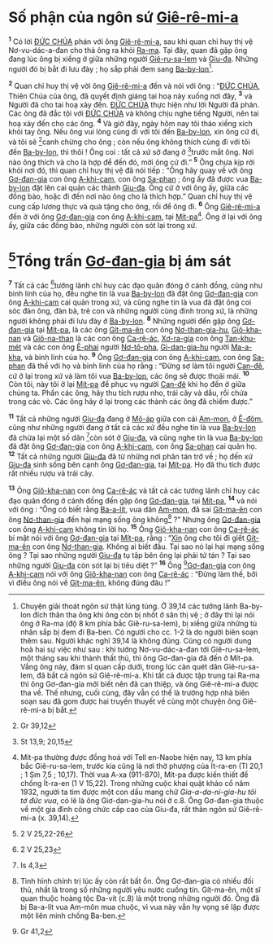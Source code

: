 # Số phận của ngôn sứ [Giê-rê-mi-a]()
<sup><b>1</b></sup> Có lời [ĐỨC CHÚA]() phán với ông [Giê-rê-mi-a](), sau khi quan chỉ huy thị vệ Nơ-vu-dác-a-đan cho thả ông ra khỏi [Ra-ma](). Tại đây, quan đã gặp ông đang lúc ông bị xiềng ở giữa những người [Giê-ru-sa-lem]() và [Giu-đa](). Những người đó bị bắt đi lưu đày ; họ sắp phải đem sang [Ba-by-lon]()[^1-7ec1dc6f-7edd-4cf2-8516-de52f41d9d67].

<sup><b>2</b></sup> Quan chỉ huy thị vệ vời ông [Giê-rê-mi-a]() đến và nói với ông : “[ĐỨC CHÚA](), Thiên Chúa của ông, đã quyết định giáng tai hoạ này xuống nơi đây, <sup><b>3</b></sup> và Người đã cho tai hoạ xảy đến. [ĐỨC CHÚA]() thực hiện như lời Người đã phán. Các ông đã đắc tội với [ĐỨC CHÚA]() và không chịu nghe tiếng Người, nên tai hoạ xảy đến cho các ông. <sup><b>4</b></sup> Và giờ đây, ngày hôm nay tôi tháo xiềng xích khỏi tay ông. Nếu ông vui lòng cùng đi với tôi đến [Ba-by-lon](), xin ông cứ đi, và tôi sẽ [^1@-7ec1dc6f-7edd-4cf2-8516-de52f41d9d67]canh chừng cho ông ; còn nếu ông không thích cùng đi với tôi đến [Ba-by-lon](), thì thôi ! Ông coi : tất cả xứ sở đang ở [^2@-7ec1dc6f-7edd-4cf2-8516-de52f41d9d67]trước mắt ông. Nơi nào ông thích và cho là hợp để đến đó, mời ông cứ đi.” <sup><b>5</b></sup> Ông chưa kịp rời khỏi nơi đó, thì quan chỉ huy thị vệ đã nói tiếp : “Ông hãy quay về với ông [Gơ-đan-gia]() con ông [A-khi-cam](), con ông [Sa-phan]() ; ông ấy đã được vua [Ba-by-lon]() đặt lên cai quản các thành [Giu-đa](). Ông cứ ở với ông ấy, giữa các đồng bào, hoặc đi đến nơi nào ông cho là thích hợp.” Quan chỉ huy thị vệ cung cấp lương thực và quà tặng cho ông, rồi để ông đi. <sup><b>6</b></sup> Ông [Giê-rê-mi-a]() đến ở với ông [Gơ-đan-gia]() con ông [A-khi-cam](), tại [Mít-pa]()[^2-7ec1dc6f-7edd-4cf2-8516-de52f41d9d67]. Ông ở lại với ông ấy, giữa các đồng bào, những người còn sót lại trong xứ.


# [^3@-7ec1dc6f-7edd-4cf2-8516-de52f41d9d67]Tổng trấn [Gơ-đan-gia]() bị ám sát
<sup><b>7</b></sup> Tất cả các [^4@-7ec1dc6f-7edd-4cf2-8516-de52f41d9d67]tướng lãnh chỉ huy các đạo quân đóng ở cánh đồng, cũng như binh lính của họ, đều nghe tin là vua [Ba-by-lon]() đã đặt ông [Gơ-đan-gia]() con ông [A-khi-cam]() cai quản trong xứ, và cũng nghe tin là vua đã đặt ông coi sóc đàn ông, đàn bà, trẻ con và những người cùng đinh trong xứ, là những người không phải đi lưu đày ở [Ba-by-lon](). <sup><b>8</b></sup> Những người đến gặp ông [Gơ-đan-gia]() tại [Mít-pa](), là các ông [Gít-ma-ên]() con ông [Nơ-than-gia-hu](), [Giô-kha-nan]() và [Giô-na-than]() là các con ông [Ca-rê-ác](), [Xơ-ra-gia]() con ông [Tan-khu-mét]() và các con ông [Ê-phai]() người [Nơ-tô-pha](), [Gi-dan-gia-hu]() người [Ma-a-kha](), và binh lính của họ. <sup><b>9</b></sup> Ông [Gơ-đan-gia]() con ông [A-khi-cam](), con ông [Sa-phan]() đã thề với họ và binh lính của họ rằng : “Đừng sợ làm tôi người [Can-đê](), cứ ở lại trong xứ và làm tôi vua [Ba-by-lon](), các ông sẽ được thoải mái. <sup><b>10</b></sup> Còn tôi, này tôi ở lại [Mít-pa]() để phục vụ người [Can-đê]() khi họ đến ở giữa chúng ta. Phần các ông, hãy thu tích rượu nho, trái cây và dầu, rồi chứa trong các vò. Các ông hãy ở lại trong các thành các ông đã chiếm được.”

<sup><b>11</b></sup> Tất cả những người [Giu-đa]() đang ở [Mô-áp]() giữa con cái [Am-mon](), ở [Ê-đôm](), cũng như những người đang ở tất cả các xứ đều nghe tin là vua [Ba-by-lon]() đã chừa lại một số dân [^5@-7ec1dc6f-7edd-4cf2-8516-de52f41d9d67]còn sót ở [Giu-đa](), và cũng nghe tin là vua [Ba-by-lon]() đã đặt ông [Gơ-đan-gia]() con ông [A-khi-cam](), con ông [Sa-phan]() cai quản họ. <sup><b>12</b></sup> Tất cả những người [Giu-đa]() đã từ những nơi phân tán trở về ; họ đến xứ [Giu-đa]() sinh sống bên cạnh ông [Gơ-đan-gia](), tại [Mít-pa](). Họ đã thu tích được rất nhiều rượu và trái cây.

<sup><b>13</b></sup> Ông [Giô-kha-nan]() con ông [Ca-rê-ác]() và tất cả các tướng lãnh chỉ huy các đạo quân đóng ở cánh đồng đến gặp ông [Gơ-đan-gia](), tại [Mít-pa](), <sup><b>14</b></sup> và nói với ông : “Ông có biết rằng [Ba-a-lít](), vua dân [Am-mon](), đã sai [Gít-ma-ên]() con ông [Nơ-than-gia]() đến hại mạng sống ông không[^3-7ec1dc6f-7edd-4cf2-8516-de52f41d9d67] ?” Nhưng ông [Gơ-đan-gia]() con ông [A-khi-cam]() không tin lời họ. <sup><b>15</b></sup> Ông [Giô-kha-nan]() con ông [Ca-rê-ác]() bí mật nói với ông [Gơ-đan-gia]() tại [Mít-pa](), rằng : “[Xin]() ông cho tôi đi giết [Gít-ma-ên]() con ông [Nơ-than-gia](). Không ai biết đâu. Tại sao nó lại hại mạng sống ông ? Tại sao những người [Giu-đa]() tụ tập bên ông lại phải tứ tán ? Tại sao những người [Giu-đa]() còn sót lại bị tiêu diệt ?” <sup><b>16</b></sup> Ông [^6@-7ec1dc6f-7edd-4cf2-8516-de52f41d9d67][Gơ-đan-gia]() con ông [A-khi-cam]() nói với ông [Giô-kha-nan]() con ông [Ca-rê-ác]() : “Đừng làm thế, bởi vì điều ông nói về [Gít-ma-ên](), không đúng đâu !”

[^1-7ec1dc6f-7edd-4cf2-8516-de52f41d9d67]: Chuyện giải thoát ngôn sứ thật lúng túng. Ở 39,14 các tướng lãnh Ba-by-lon đích thân tha ông khi ông còn bị nhốt ở sân thị vệ ; ở đây thì lại nói ông ở Ra-ma (độ 8 km phía bắc Giê-ru-sa-lem), bị xiềng giữa những tù nhân sắp bị đem đi Ba-ben. Có người cho cc. 1-2 là do người biên soạn thêm sau. Người khác nghĩ 39,14 là không đúng. Cũng có người dung hoà hai sự việc như sau : khi tướng Nơ-vu-dác-a-đan tới Giê-ru-sa-lem, một tháng sau khi thành thất thủ, thì ông Gơ-đan-gia đã đến ở Mít-pa. Vắng ông này, đám sĩ quan cấp dưới, trong lúc càn quét dân Giê-ru-sa-lem, đã bắt cả ngôn sứ Giê-rê-mi-a. Khi tất cả được tập trung tại Ra-ma thì ông Gơ-đan-gia mới biết nên đã can thiệp, và ông Giê-rê-mi-a được tha về. Thế nhưng, cuối cùng, đây vẫn có thể là trường hợp nhà biên soạn sau đã gom được hai truyền thuyết về cùng một chuyện ông Giê-rê-mi-a bị bắt.
[^2-7ec1dc6f-7edd-4cf2-8516-de52f41d9d67]: Mít-pa thường được đồng hoá với Tell en-Naobe hiện nay, 13 km phía bắc Giê-ru-sa-lem, trước kia cũng là nơi thờ phượng của Ít-ra-en (Tl 20,1 ; 1 Sm 7,5 ; 10,17). Thời vua A-xa (911-870), Mít-pa được kiến thiết để chống Ít-ra-en (1 V 15,22). Trong những cuộc khai quật khảo cổ năm 1932, người ta tìm được một con dấu mang chữ *Gia-a-da-ni-gia-hu tôi tớ đức vua*, có lẽ là ông Giơ-dan-gia-hu nói ở c.8. Ông Gơ-đan-gia thuộc về một gia đình công chức cấp cao của Giu-đa, rất thân ngôn sứ Giê-rê-mi-a (x. 39,14).
[^3-7ec1dc6f-7edd-4cf2-8516-de52f41d9d67]: Tình hình chính trị lúc ấy còn rất bất ổn. Ông Gơ-đan-gia có nhiều đối thủ, nhất là trong số những người yêu nước cuồng tín. Gít-ma-ên, một sĩ quan thuộc hoàng tộc Đa-vít (c.8) là một trong những người đó. Ông đã bị Ba-a-lít vua Am-môn mua chuộc, vì vua này vẫn hy vọng sẽ lập được một liên minh chống Ba-ben.
[^1@-7ec1dc6f-7edd-4cf2-8516-de52f41d9d67]: Gr 39,12
[^2@-7ec1dc6f-7edd-4cf2-8516-de52f41d9d67]: St 13,9; 20,15
[^3@-7ec1dc6f-7edd-4cf2-8516-de52f41d9d67]: 2 V 25,22-26
[^4@-7ec1dc6f-7edd-4cf2-8516-de52f41d9d67]: 2 V 25,23
[^5@-7ec1dc6f-7edd-4cf2-8516-de52f41d9d67]: Is 4,3
[^6@-7ec1dc6f-7edd-4cf2-8516-de52f41d9d67]: Gr 41,2